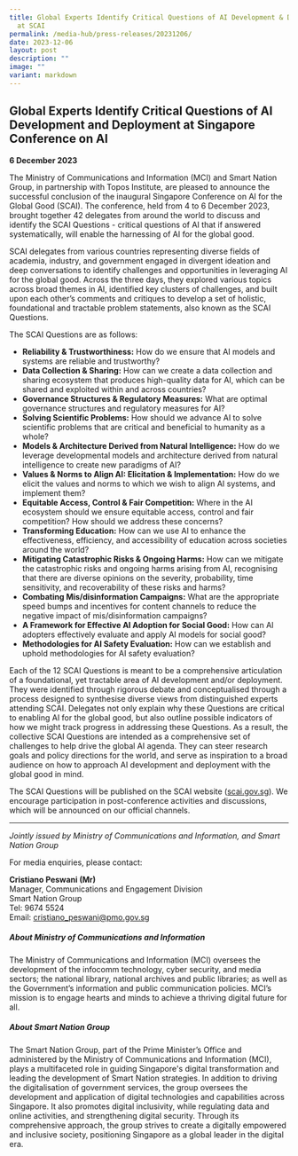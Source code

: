 ```yaml
---
title: Global Experts Identify Critical Questions of AI Development & Deployment
  at SCAI
permalink: /media-hub/press-releases/20231206/
date: 2023-12-06
layout: post
description: ""
image: ""
variant: markdown
---
```

## Global Experts Identify Critical Questions of AI Development and Deployment at Singapore Conference on AI

**6 December 2023**

The Ministry of Communications and Information (MCI) and Smart Nation Group, in partnership with Topos Institute, are pleased to announce the successful conclusion of the inaugural Singapore Conference on AI for the Global Good (SCAI). The conference, held from 4 to 6 December 2023, brought together 42 delegates from around the world to discuss and identify the SCAI Questions - critical questions of AI that if answered systematically, will enable the harnessing of AI for the global good.

SCAI delegates from various countries representing diverse fields of academia, industry, and government engaged in divergent ideation and deep conversations to identify challenges and opportunities in leveraging AI for the global good. Across the three days, they explored various topics across broad themes in AI, identified key clusters of challenges, and built upon each other’s comments and critiques to develop a set of holistic, foundational and tractable problem statements, also known as the SCAI Questions.

The SCAI Questions are as follows:

*  **Reliability &amp; Trustworthiness:** How do we ensure that AI models and systems are reliable and trustworthy?
*  **Data Collection &amp; Sharing:** How can we create a data collection and sharing ecosystem that produces high-quality data for AI, which can be shared and exploited within and across countries?
*  **Governance Structures &amp; Regulatory Measures:** What are optimal governance structures and regulatory measures for AI?
*  **Solving Scientific Problems:** How should we advance AI to solve scientific problems that are critical and beneficial to humanity as a whole?
*  **Models &amp; Architecture Derived from Natural Intelligence:** How do we leverage developmental models and architecture derived from natural intelligence to create new paradigms of AI?
*  **Values &amp; Norms to Align AI: Elicitation &amp; Implementation:** How do we elicit the values and norms to which we wish to align AI systems, and implement them?
*  **Equitable Access, Control &amp; Fair Competition:** Where in the AI ecosystem should we ensure equitable access, control and fair competition? How should we address these concerns?
*  **Transforming Education:** How can we use AI to enhance the effectiveness, efficiency, and accessibility of education across societies around the world?
*  **Mitigating Catastrophic Risks &amp; Ongoing Harms:** How can we mitigate the catastrophic risks and ongoing harms arising from AI, recognising that there are diverse opinions on the severity, probability, time sensitivity, and recoverability of these risks and harms?
*  **Combating Mis/disinformation Campaigns:** What are the appropriate speed bumps and incentives for content channels to reduce the negative impact of mis/disinformation campaigns?
*  **A Framework for Effective AI Adoption for Social Good:** How can AI adopters effectively evaluate and apply AI models for social good?
*  **Methodologies for AI Safety Evaluation:** How can we establish and uphold methodologies for AI safety evaluation?

Each of the 12 SCAI Questions is meant to be a comprehensive articulation of a foundational, yet tractable area of AI development and/or deployment. They were identified through rigorous debate and conceptualised through a process designed to synthesise diverse views from distinguished experts attending SCAI. Delegates not only explain why these Questions are critical to enabling AI for the global good, but also outline possible indicators of how we might track progress in addressing these Questions. As a result, the collective SCAI Questions are intended as a comprehensive set of challenges to help drive the global AI agenda. They can steer research goals and policy directions for the world, and serve as inspiration to a broad audience on how to approach AI development and deployment with the global good in mind.

The SCAI Questions will be published on the SCAI website ([scai.gov.sg](https://www.scai.gov.sg/)). We encourage participation in post-conference activities and discussions, which will be announced on our official channels.


---
*Jointly issued by Ministry of Communications and Information, and Smart Nation Group*

For media enquiries, please contact:

**Cristiano Peswani (Mr)**<br>
Manager, Communications and Engagement Division<br>
Smart Nation Group<br>
Tel: 9674 5524<br>
Email: cristiano_peswani@pmo.gov.sg

##### About Ministry of Communications and Information
The Ministry of Communications and Information (MCI) oversees the development of the infocomm technology, cyber security, and media sectors; the national library, national archives and public libraries; as well as the Government’s information and public communication policies. MCI’s mission is to engage hearts and minds to achieve a thriving digital future for all.

##### About Smart Nation Group
The Smart Nation Group, part of the Prime Minister’s Office and administered by the Ministry of Communications and Information (MCI), plays a multifaceted role in guiding Singapore's digital transformation and leading the development of Smart Nation strategies. In addition to driving the digitalisation of government services, the group oversees the development and application of digital technologies and capabilities across Singapore. It also promotes digital inclusivity, while regulating
data and online activities, and strengthening digital security. Through its comprehensive approach, the group strives to create a digitally empowered and inclusive society, positioning Singapore as a global leader in the digital era.